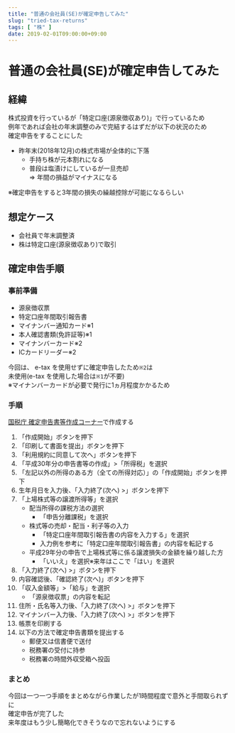 ```yaml
---
title: "普通の会社員(SE)が確定申告してみた"
slug: "tried-tax-returns"
tags: [ "株" ]
date: 2019-02-01T09:00:00+09:00
---
```


# 普通の会社員(SE)が確定申告してみた

## 経緯

株式投資を行っているが「特定口座(源泉徴収あり)」で行っているため  
例年であれば会社の年末調整のみで完結するはずだが以下の状況のため  
確定申告をすることにした

* 昨年末(2018年12月)の株式市場が全体的に下落
  * 手持ち株が元本割れになる
  * 普段は塩漬けにしているが一旦売却  
=> 年間の損益がマイナスになる

※確定申告をすると3年間の損失の繰越控除が可能になるらしい

## 想定ケース

* 会社員で年末調整済
* 株は特定口座(源泉徴収あり)で取引

## 確定申告手順

### 事前準備

* 源泉徴収票
* 特定口座年間取引報告書
* マイナンバー通知カード※1
* 本人確認書類(免許証等)※1
* マイナンバーカード※2
* ICカードリーダー※2

今回は、 e-tax を使用せずに確定申告したため`※2`は  
未使用(e-tax を使用した場合は`※1`が不要)  
※マイナンバーカードが必要で発行に1ヵ月程度かかるため

### 手順

[国税庁 確定申告書等作成コーナー](https://www.keisan.nta.go.jp/kyoutu/ky/sm/top#bsctrl)で作成する

1. 「作成開始」ボタンを押下
2. 「印刷して書面を提出」ボタンを押下
3. 「利用規約に同意して次へ」ボタンを押下
4. 「平成30年分の申告書等の作成」>「所得税」を選択
5. 「左記以外の所得のある方（全ての所得対応）」の「作成開始」ボタンを押下
6. 生年月日を入力後、「入力終了(次へ) >」ボタンを押下
7. 「上場株式等の譲渡所得等」を選択
    * 配当所得の課税方法の選択
      * 「申告分離課税」を選択
    * 株式等の売却・配当・利子等の入力
      * 「特定口座年間取引報告書の内容を入力する」を選択
      * 入力例を参考に「特定口座年間取引報告書」の内容を転記する
    * 平成29年分の申告で上場株式等に係る譲渡損失の金額を繰り越した方
      * 「いいえ」を選択※来年はここで「はい」を選択
8. 「入力終了(次へ) >」ボタンを押下
9. 内容確認後、「確認終了(次へ)」ボタンを押下
10. 「収入金額等」>「給与」を選択
    * 「源泉徴収票」の内容を転記
11. 住所・氏名等入力後、「入力終了(次へ) >」ボタンを押下
12. マイナンバー入力後、「入力終了(次へ) >」ボタンを押下
13. 帳票を印刷する
14. 以下の方法で確定申告書類を提出する
    * 郵便又は信書便で送付
    * 税務署の受付に持参
    * 税務署の時間外収受箱へ投函

### まとめ

今回は一つ一つ手順をまとめながら作業したが1時間程度で意外と手間取られずに  
確定申告が完了した  
来年度はもう少し簡略化できそうなので忘れないようにする
